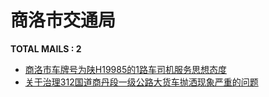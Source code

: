 # 商洛市交通局
__TOTAL MAILS : 2__
- [商洛市车牌号为陕H19985的1路车司机服务思想态度](../../category/letters/6603.md)
- [关于治理312国道商丹段一级公路大货车抛洒现象严重的问题](../../category/letters/4620.md)